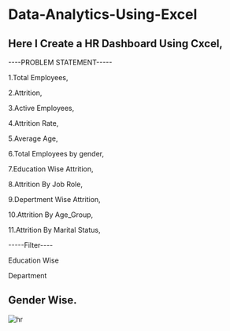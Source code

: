 # Data-Analytics-Using-Excel
Here I Create a HR Dashboard Using Cxcel,
----
----PROBLEM STATEMENT-----

1.Total Employees,

2.Attrition,

3.Active Employees,

4.Attrition Rate,

5.Average Age,

6.Total Employees by gender,

7.Education Wise Attrition,

8.Attrition By Job Role,

9.Depertment Wise Attrition,

10.Attrition By Age_Group,

11.Attrition By Marital Status,

-----Filter----

Education Wise

Department

Gender Wise.
------------------------------------------------------------------------------------
![hr](https://user-images.githubusercontent.com/111739409/234772546-d4002eb0-f0d6-4666-99ce-c536a9fc96de.png)
